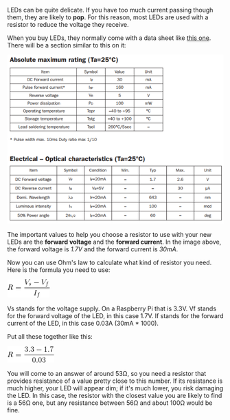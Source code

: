 LEDs can be quite delicate. If you have too much current passing though them, they are likely to **pop**. For this reason, most LEDs are used with a resistor to reduce the voltage they receive.

When you buy LEDs, they normally come with a data sheet like [this one](https://www.rapidonline.com/pdf/55-1792.pdf). There will be a section similar to this on it:

![led spec](images/datasheet.png)

The important values to help you choose a resistor to use with your new LEDs are the **forward voltage** and the **forward current**. In the image above, the forward voltage is _1.7V_ and the forward current is _30mA_.

Now you can use Ohm's law to calculate what kind of resistor you need. Here is the formula you need to use:

![formula](images/formula.gif)

Vs stands for the voltage supply. On a Raspberry Pi that is 3.3V.
Vf stands for the forward voltage of the LED, in this case 1.7V.
If stands for the forward current of the LED, in this case 0.03A (30mA * 1000).

Put all these together like this:

![calculation](images/calc.gif)

You will come to an answer of around 53Ω, so you need a resistor that provides resistance of a value pretty close to this number. If its resistance is much higher, your LED will appear dim; if it's much lower, you risk damaging the LED. In this case, the resistor with the closest value you are likely to find is a 56Ω one, but any resistance between 56Ω and about 100Ω would be fine.
